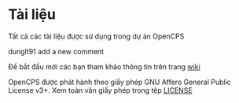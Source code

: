 # Tài liệu
Tất cả các tài liệu được sử dụng trong dự án OpenCPS

dunglt91 add a new comment

Để bắt đầu mời các bạn tham khảo thông tin trên trang [wiki](https://github.com/VietOpenCPS/doc/wiki)

OpenCPS được phát hành theo giấy phép GNU Affero General Public License v3+. Xem toàn văn giấy phép trong tệp [LICENSE](https://github.com/VietOpenCPS/opencps/blob/develop/LICENSE)
